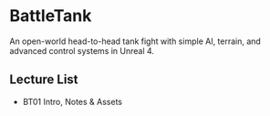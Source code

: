 # BattleTank
An open-world head-to-head tank fight with simple AI, terrain, and advanced control systems in Unreal 4.

## Lecture List
* BT01 Intro, Notes & Assets
